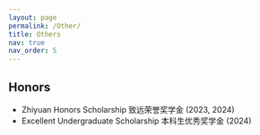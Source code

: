 ```yaml
---
layout: page
permalink: /Other/
title: Others
nav: true
nav_order: 5
---
```

## **Honors**

- Zhiyuan Honors Scholarship 致远荣誉奖学金 (2023, 2024)
- Excellent Undergraduate Scholarship 本科生优秀奖学金 (2024)

<div style="margin-bottom: 40px;"></div>
